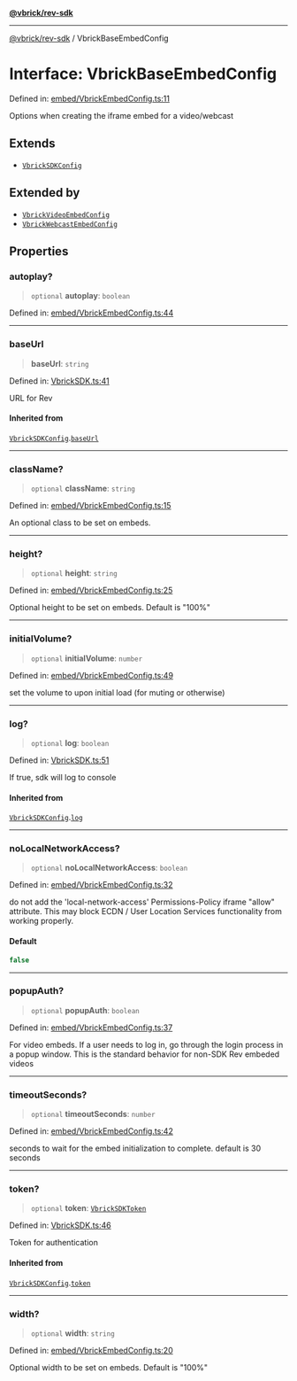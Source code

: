 [**@vbrick/rev-sdk**](../README.md)

***

[@vbrick/rev-sdk](../README.md) / VbrickBaseEmbedConfig

# Interface: VbrickBaseEmbedConfig

Defined in: [embed/VbrickEmbedConfig.ts:11](https://github.com/lukeselden/rev-sdk-js/blob/main/src/embed/VbrickEmbedConfig.ts#L11)

Options when creating the iframe embed for a video/webcast

## Extends

- [`VbrickSDKConfig`](VbrickSDKConfig.md)

## Extended by

- [`VbrickVideoEmbedConfig`](../VOD/VbrickVideoEmbedConfig.md)
- [`VbrickWebcastEmbedConfig`](../Webcast/VbrickWebcastEmbedConfig.md)

## Properties

### autoplay?

> `optional` **autoplay**: `boolean`

Defined in: [embed/VbrickEmbedConfig.ts:44](https://github.com/lukeselden/rev-sdk-js/blob/main/src/embed/VbrickEmbedConfig.ts#L44)

***

### baseUrl

> **baseUrl**: `string`

Defined in: [VbrickSDK.ts:41](https://github.com/lukeselden/rev-sdk-js/blob/main/src/VbrickSDK.ts#L41)

URL for Rev

#### Inherited from

[`VbrickSDKConfig`](VbrickSDKConfig.md).[`baseUrl`](VbrickSDKConfig.md#baseurl)

***

### className?

> `optional` **className**: `string`

Defined in: [embed/VbrickEmbedConfig.ts:15](https://github.com/lukeselden/rev-sdk-js/blob/main/src/embed/VbrickEmbedConfig.ts#L15)

An optional class to be set on embeds.

***

### height?

> `optional` **height**: `string`

Defined in: [embed/VbrickEmbedConfig.ts:25](https://github.com/lukeselden/rev-sdk-js/blob/main/src/embed/VbrickEmbedConfig.ts#L25)

Optional height to be set on embeds. Default is "100%"

***

### initialVolume?

> `optional` **initialVolume**: `number`

Defined in: [embed/VbrickEmbedConfig.ts:49](https://github.com/lukeselden/rev-sdk-js/blob/main/src/embed/VbrickEmbedConfig.ts#L49)

set the volume to upon initial load (for muting or otherwise)

***

### log?

> `optional` **log**: `boolean`

Defined in: [VbrickSDK.ts:51](https://github.com/lukeselden/rev-sdk-js/blob/main/src/VbrickSDK.ts#L51)

If true, sdk will log to console

#### Inherited from

[`VbrickSDKConfig`](VbrickSDKConfig.md).[`log`](VbrickSDKConfig.md#log)

***

### noLocalNetworkAccess?

> `optional` **noLocalNetworkAccess**: `boolean`

Defined in: [embed/VbrickEmbedConfig.ts:32](https://github.com/lukeselden/rev-sdk-js/blob/main/src/embed/VbrickEmbedConfig.ts#L32)

do not add the 'local-network-access' Permissions-Policy iframe "allow" attribute.
This may block ECDN / User Location Services functionality from working properly.

#### Default

```ts
false
```

***

### popupAuth?

> `optional` **popupAuth**: `boolean`

Defined in: [embed/VbrickEmbedConfig.ts:37](https://github.com/lukeselden/rev-sdk-js/blob/main/src/embed/VbrickEmbedConfig.ts#L37)

For video embeds. If a user needs to log in, go through the login process in a popup window. This is the standard behavior for non-SDK Rev embeded videos

***

### timeoutSeconds?

> `optional` **timeoutSeconds**: `number`

Defined in: [embed/VbrickEmbedConfig.ts:42](https://github.com/lukeselden/rev-sdk-js/blob/main/src/embed/VbrickEmbedConfig.ts#L42)

seconds to wait for the embed initialization to complete. default is 30 seconds

***

### token?

> `optional` **token**: [`VbrickSDKToken`](VbrickSDKToken.md)

Defined in: [VbrickSDK.ts:46](https://github.com/lukeselden/rev-sdk-js/blob/main/src/VbrickSDK.ts#L46)

Token for authentication

#### Inherited from

[`VbrickSDKConfig`](VbrickSDKConfig.md).[`token`](VbrickSDKConfig.md#token)

***

### width?

> `optional` **width**: `string`

Defined in: [embed/VbrickEmbedConfig.ts:20](https://github.com/lukeselden/rev-sdk-js/blob/main/src/embed/VbrickEmbedConfig.ts#L20)

Optional width to be set on embeds. Default is "100%"
